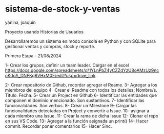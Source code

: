 # sistema-de-stock-y-ventas
yanina, joaquin

Proyecto usando Historias de Usuarios



Desarrollaremos un sistema en modo consola en Python y con SQLite para gestionar ventas y compras, stock y reporte.

Primera Etapa - 21/08/2024

1- Crear los grupos, definir un team leader. Cargar en el excel
https://docs.google.com/spreadsheets/d/1YLnPbZ4yCZZdYzU8oAMzUz9ncoKdoA_DNFKg8VHxM0E/edit?usp=drive_link

2- Crear repositorio de Github, recordar agregar el Reame.
3- Agregar a los miembros del equipo
4- Crear el Readme con todos los detalles:
	Nombre/s.
	Título.
	Fecha.
5- Crear un Project en Github
6- Identificar las entidades que componen el dominio mencionado. Son sustantivos.
7- Identificar las funcionalidades. Son verbos.
8- Crear un Milestone
9- Cargar las funcionalidades detectadas en Project y convertir a Issue.
10- asignar a cada miembro una Issue.
11- Crear la rama de dicha Issue
12- Clonar el repo en sus VS Code.
13- Agregar a la función asignada un print()
14- Hacer commit. Recordar poner comentarios
15- Hacer Sinc.


